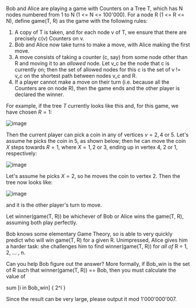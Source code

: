 Bob and Alice are playing a game with Counters on a Tree T, which has N nodes numbered from 1 to N (1 <= N <= 100'000).  For a node R (1 <= R <= N), define game(T, R) as the game with the following rules:

1. A copy of T is taken, and for each node v of T, we ensure that there are precisely c(v) Counters on v.
2. Bob and Alice now take turns to make a move, with Alice making the first move.
3. A move consists of taking a counter (c, say) from some node other than R and moving it to an *allowed* node.  Let v_c be the node that c is currently on; then the set of allowed nodes for this c is the set of v != v_c on the shortest path between nodes v_c and R.
4. If a player cannot make a move on their turn (i.e. because all the Counters are on node R), then the game ends and the other player is declared the winner.

For example, if the tree $T$ currently looks like this and, for this game, we have chosen $R=1$:

![image](http://campus.codechef.com/SITJMADM/content/COUNTREE-move-example1of3.png)

Then the current player can pick a coin in any of vertices $v = 2, 4$ or $5$.  Let's assume he picks the coin in $5$, as shown below; then he can move the coin $X$ steps towards $R=1$, where $X=1,2$ or $3$, ending up in vertex $4$, $2$ or $1$, respectively:

![image](http://campus.codechef.com/SITJMADM/content/COUNTREE-move-example2of3.png)

Let's assume he picks $X=2$, so he moves the coin to vertex $2$.  Then the tree now looks like:

![image](http://campus.codechef.com/SITJMADM/content/COUNTREE-move-example3of3.png)

and it is the other player's turn to move.

Let winner(game(T, R)) be whichever of Bob or Alice wins the game(T, R), assuming both play perfectly.

Bob knows some elementary Game Theory, so is able to very quickly predict who will win game(T, R) for a given R.  Unimpressed, Alice gives him a harder task: she challenges him to find winner(game(T, R)) for *all of* R = 1, 2, ... , n.

Can you help Bob figure out the answer? More formally, if Bob_win is the set of R such that winner(game(T, R)) == Bob, then you must calculate the value of

sum [i in Bob_win] { 2^i }

Since the result can be very large, please output it mod 1'000'000'007.
